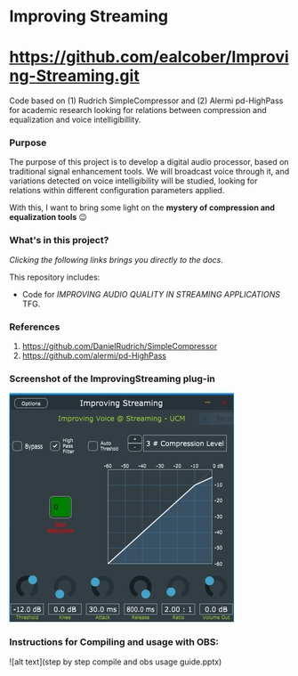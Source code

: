 
# Improving Streaming

# https://github.com/ealcober/Improving-Streaming.git

Code based on (1) Rudrich SimpleCompressor and (2) Alermi pd-HighPass for academic research looking for relations between compression and equalization and voice intelligibillity.

### Purpose
The purpose of this project is to develop a digital audio processor, based on traditional signal enhancement tools. We will broadcast voice through it, and variations detected on voice intelligibility will be studied, looking for relations within different configuration parameters applied.

With this, I want to bring some light on the **mystery of compression and equalization tools** :wink:

### What's in this project?
*Clicking the following links brings you directly to the docs.*

This repository includes:
- Code for *IMPROVING AUDIO QUALITY IN STREAMING APPLICATIONS* TFG.

### References
1. https://github.com/DanielRudrich/SimpleCompressor
2. https://github.com/alermi/pd-HighPass

### Screenshot of the ImprovingStreaming plug-in
![alt text](DocumentosAnejosMemoria/Desarrollo/Screenshots/ImprovingStreaming.PNG)

### Instructions for Compiling and usage with OBS:
![alt text](step by step compile and obs usage guide.pptx)


